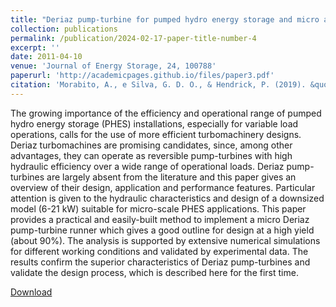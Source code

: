 ```yaml
---
title: "Deriaz pump-turbine for pumped hydro energy storage and micro applications"
collection: publications
permalink: /publication/2024-02-17-paper-title-number-4
excerpt: ''
date: 2011-04-10
venue: 'Journal of Energy Storage, 24, 100788'
paperurl: 'http://academicpages.github.io/files/paper3.pdf'
citation: 'Morabito, A., e Silva, G. D. O., & Hendrick, P. (2019). &quot;Deriaz pump-turbine for pumped hydro energy storage and micro applications.&quot; <i>Journal of Energy Storage, 24,</i> 100788'
---
```


The growing importance of the efficiency and operational range of pumped hydro energy storage (PHES) installations, especially for variable load operations, calls for the use of more efficient turbomachinery designs. Deriaz turbomachines are promising candidates, since, among other advantages, they can operate as reversible pump-turbines with high hydraulic efficiency over a wide range of operational loads. Deriaz pump-turbines are largely absent from the literature and this paper gives an overview of their design, application and performance features. Particular attention is given to the hydraulic characteristics and design of a downsized model (6-21 kW) suitable for micro-scale PHES applications. This paper provides a practical and easily-built method to implement a micro Deriaz pump-turbine runner which gives a good outline for design at a high yield (about 90%). The analysis is supported by extensive numerical simulations for different working conditions and validated by experimental data. The results confirm the superior characteristics of Deriaz pump-turbines and validate the design process, which is described here for the first time.


[Download](https://doi.org/10.1016/j.est.2019.100788)